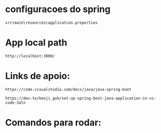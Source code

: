 

# configuracoes do spring 
    src\main\resources\application.properties

# App local path
    http://localhost:3000/


# Links de apoio:
    https://code.visualstudio.com/docs/java/java-spring-boot

    https://dev.to/kenji_goh/set-up-spring-boot-java-application-in-vs-code-3aln



# Comandos para rodar: